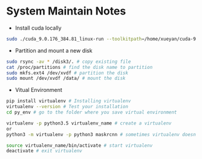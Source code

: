 # System Maintain Notes

- Install cuda locally

```bash
sudo ./cuda_9.0.176_384.81_linux-run --toolkitpath=/home/xueyan/cuda-9.0 --override
```


- Partition and mount a new disk

```bash
sudo rsync -av * /disk3/. # copy existing file
cat /proc/partitions # find the disk name to partition
sudo mkfs.ext4 /dev/xvdf # partition the disk
sudo mount /dev/xvdf /data/ # mount the disk
```

- Vitual Environment
```bash
pip install virtualenv # Installing virtualenv
virtualenv --version # Test your installation
cd py_env # go to the folder where you save virtual environment

virtualenv -p python3.5 virtualenv_name # create a virtualenv
or
python3 -m virtualenv -p python3 maskrcnn # sometimes virtualenv doesn't work

source virtualenv_name/bin/activate # start virtualenv
deactivate # exit virtualenv
```
